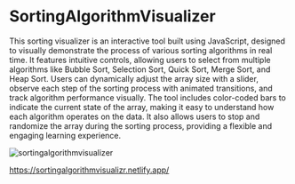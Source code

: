# SortingAlgorithmVisualizer
This sorting visualizer is an interactive tool built using JavaScript, designed to visually demonstrate the process of various sorting algorithms in real time. It features intuitive controls, allowing users to select from multiple algorithms like Bubble Sort, Selection Sort, Quick Sort, Merge Sort, and Heap Sort. Users can dynamically adjust the array size with a slider, observe each step of the sorting process with animated transitions, and track algorithm performance visually. The tool includes color-coded bars to indicate the current state of the array, making it easy to understand how each algorithm operates on the data. It also allows users to stop and randomize the array during the sorting process, providing a flexible and engaging learning experience.

![sortingalgorithmvisualizer](https://github.com/user-attachments/assets/31820fb5-e05a-4933-a6b1-de72228ad0c6)

https://sortingalgorithmvisualizr.netlify.app/
